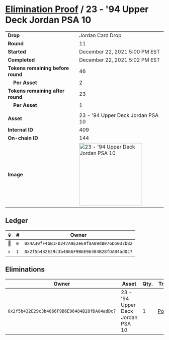 # [Elimination Proof](./readme.md) / 23 - &#039;94 Upper Deck Jordan PSA 10

|||
|---|---|
| **Drop** | Jordan Card Drop |
| **Round** | 11 |
| **Started** | December 22, 2021 5:00 PM EST |
| **Completed** | December 22, 2021 5:02 PM EST |
| **Tokens remaining before round** | 46 |
| **&nbsp;&nbsp;&nbsp;&nbsp;Per Asset** | 2 |
| **Tokens remaining after round** | 23 |
| **&nbsp;&nbsp;&nbsp;&nbsp;Per Asset** | 1 |
| | |
| **Asset** | 23 - &#039;94 Upper Deck Jordan PSA 10 |
| **Internal ID** | 409 |
| **On-chain ID** | 144 |
| **Image** | <img src="https://tcdn.blokpax.com/95149d1f-6279-4c54-a563-2eb813d20c22/cd5bf669789136a2cb33c1d1da1e5ce6048f170c77efcb3246112e786f0cd532.jpg" height="200" alt="23 - &#039;94 Upper Deck Jordan PSA 10" /> |

## Ledger

| 💀 | # | Owner |
| --- | --- | --- |
| 👑 | `0` | `0x4A30fF4bB1FD247A9E2eE9faA89dB076D5037b82` |
| 💀 | `1` | `0x2f5b432E29c3b4866F9B6E96484B28fDA04adDc7` |


## Eliminations

| Owner | Asset | Qty. | Transaction |
| --- | --- | --- | --- |
| `0x2f5b432E29c3b4866F9B6E96484B28fDA04adDc7` | 23 - '94 Upper Deck Jordan PSA 10 | 1 | [Polygonscan](https://polygonscan.com/tx/0x1749a0b1e183b0aad5be208b97b3d297cafcaa87aa143bbf14859822648a4fc3) |
